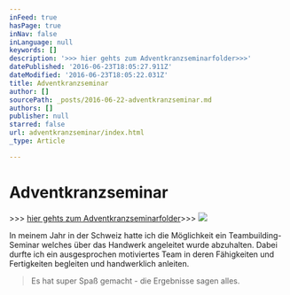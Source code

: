 ```yaml
---
inFeed: true
hasPage: true
inNav: false
inLanguage: null
keywords: []
description: '>>> hier gehts zum Adventkranzseminarfolder>>>'
datePublished: '2016-06-23T18:05:27.911Z'
dateModified: '2016-06-23T18:05:22.031Z'
title: Adventkranzseminar
author: []
sourcePath: _posts/2016-06-22-adventkranzseminar.md
authors: []
publisher: null
starred: false
url: adventkranzseminar/index.html
_type: Article

---
```

# Adventkranzseminar

\>\>\> [hier gehts zum Adventkranzseminarfolder][0]\>\>\>
![](https://the-grid-user-content.s3-us-west-2.amazonaws.com/84103cf1-94c3-4893-9255-61464e56cb06.png)

In meinem Jahr in der Schweiz hatte ich die Möglichkeit ein Teambuilding-Seminar welches über das Handwerk angeleitet wurde abzuhalten. Dabei durfte ich ein ausgesprochen motiviertes Team in deren Fähigkeiten und Fertigkeiten begleiten und handwerklich anleiten.

> Es hat super Spaß gemacht - die Ergebnisse sagen alles. 



[0]: https://issuu.com/floraleformgebung/docs/advent_henkel_2014/9?e=6009832/10254265